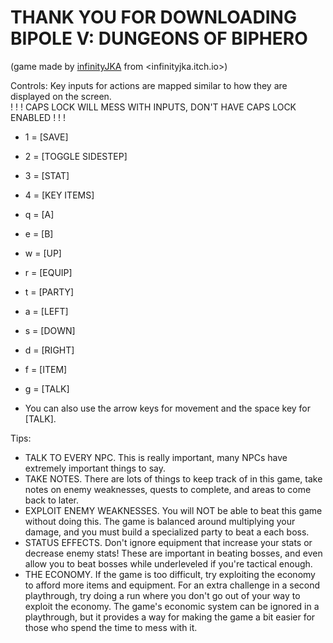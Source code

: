 # THANK YOU FOR DOWNLOADING BIPOLE V: DUNGEONS OF BIPHERO

(game made by [infinityJKA](https://github.com/infinityJKA) from <infinityjka.itch.io>)

Controls:
Key inputs for actions are mapped similar to how they are displayed on the screen.  
! ! ! CAPS LOCK WILL MESS WITH INPUTS, DON'T HAVE CAPS LOCK ENABLED ! ! !

- 1 = [SAVE]
- 2 = [TOGGLE SIDESTEP]
- 3 = [STAT]
- 4 = [KEY ITEMS]
- q = [A]
- e = [B]
- w = [UP]
- r = [EQUIP]
- t = [PARTY]
- a = [LEFT]
- s = [DOWN]
- d = [RIGHT]
- f = [ITEM]
- g = [TALK]

- You can also use the arrow keys for movement and the space key for [TALK].

Tips:

- TALK TO EVERY NPC. This is really important, many NPCs have extremely important things to say.
- TAKE NOTES. There are lots of things to keep track of in this game, take notes on enemy weaknesses, quests to complete, and areas to come back to later.
- EXPLOIT ENEMY WEAKNESSES. You will NOT be able to beat this game without doing this. The game is balanced around multiplying your damage, and you must build a specialized party to beat a each boss.
- STATUS EFFECTS. Don't ignore equipment that increase your stats or decrease enemy stats! These are important in beating bosses, and even allow you to beat bosses while underleveled if you're tactical enough.
- THE ECONOMY. If the game is too difficult, try exploiting the economy to afford more items and equipment. For an extra challenge in a second playthrough, try doing a run where you don't go out of your way to exploit the economy. The game's economic system can be ignored in a playthrough, but it provides a way for making the game a bit easier for those who spend the time to mess with it.
